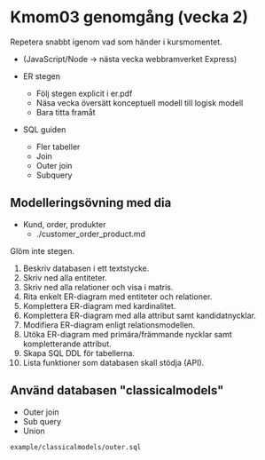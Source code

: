 Kmom03 genomgång (vecka 2)
=========================

Repetera snabbt igenom vad som händer i kursmomentet.

* (JavaScript/Node -> nästa vecka webbramverket Express)

* ER stegen
    * Följ stegen explicit i er.pdf
    * Näsa vecka översätt konceptuell modell till logisk modell
    * Bara titta framåt

* SQL guiden
    * Fler tabeller
    * Join
    * Outer join
    * Subquery



Modelleringsövning med dia
-------------------------

* Kund, order, produkter
    * ./customer_order_product.md

Glöm inte stegen.

1. Beskriv databasen i ett textstycke.
2. Skriv ned alla entiteter.
3. Skriv ned alla relationer och visa i matris.
4. Rita enkelt ER-diagram med entiteter och relationer.
5. Komplettera ER-diagram med kardinalitet.
6. Komplettera ER-diagram med alla attribut samt kandidatnycklar.
7. Modifiera ER-diagram enligt relationsmodellen.
8. Utöka ER-diagram med primära/främmande nycklar samt kompletterande attribut.
9. Skapa SQL DDL för tabellerna.
10. Lista funktioner som databasen skall stödja (API).



Använd databasen "classicalmodels"
-------------------------

* Outer join
* Sub query
* Union

`example/classicalmodels/outer.sql`
